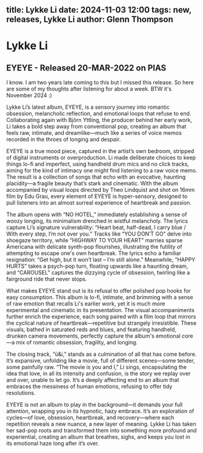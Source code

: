 title: Lykke Li
date: 2024-11-03 12:00
tags: new, releases, Lykke Li
author: Glenn Thompson
---

# Lykke Li

## EYEYE - Released 20-MAR-2022 on PIAS

I know.  I am two years late coming to this but I missed this release.  So here are some of my thoughts after listening for about a week.  BTW it's November 2024 :)

Lykke Li’s latest album, EYEYE, is a sensory journey into romantic obsession, melancholic reflection, and emotional loops that refuse to end. Collaborating again with Björn Yttling, the producer behind her early work, Li takes a bold step away from conventional pop, creating an album that feels raw, intimate, and dreamlike—much like a series of voice memos recorded in the throes of longing and despair.

EYEYE is a true mood piece, captured in the artist’s own bedroom, stripped of digital instruments or overproduction. Li made deliberate choices to keep things lo-fi and imperfect, using handheld drum mics and no click tracks, aiming for the kind of intimacy one might find listening to a raw voice memo. The result is a collection of songs that echo with an evocative, haunting placidity—a fragile beauty that’s stark and cinematic. With the album accompanied by visual loops directed by Theo Lindquist and shot on 16mm film by Edu Grau, every element of EYEYE is hyper-sensory, designed to pull listeners into an almost surreal experience of heartbreak and passion.

The album opens with “NO HOTEL,” immediately establishing a sense of woozy longing, its minimalism drenched in wistful melancholy. The lyrics capture Li’s signature vulnerability: “Heart beat, half-dead, I carry blue / With every step, I’m not over you.” Tracks like “YOU DON’T GO” delve into shoegaze territory, while “HIGHWAY TO YOUR HEART” marries sparse Americana with delicate synth-pop flourishes, illustrating the futility of attempting to escape one's own heartbreak. The lyrics echo a familiar resignation: “Get high, but it won’t last – I’m still alone.” Meanwhile, “HAPPY HURTS” takes a psych-pop turn, floating upwards like a haunting dream, and “CAROUSEL” captures the dizzying cycle of obsession, twirling like a fairground ride that never stops.

What makes EYEYE stand out is its refusal to offer polished pop hooks for easy consumption. This album is lo-fi, intimate, and brimming with a sense of raw emotion that recalls Li's earlier work, yet it is much more experimental and cinematic in its presentation. The visual accompaniments further enrich the experience, each song paired with a film loop that mirrors the cyclical nature of heartbreak—repetitive but strangely irresistible. These visuals, bathed in saturated reds and blues, and featuring handheld, drunken camera movements, perfectly capture the album's emotional core—a mix of romantic obsession, fragility, and longing.

The closing track, “ü&i,” stands as a culmination of all that has come before. It’s expansive, unfolding like a movie, full of different scenes—some tender, some painfully raw. “The movie is you and I,” Li sings, encapsulating the idea that love, in all its intensity and confusion, is the story we replay over and over, unable to let go. It’s a deeply affecting end to an album that embraces the messiness of human emotions, refusing to offer tidy resolutions.

EYEYE is not an album to play in the background—it demands your full attention, wrapping you in its hypnotic, hazy embrace. It’s an exploration of cycles—of love, obsession, heartbreak, and recovery—where each repetition reveals a new nuance, a new layer of meaning. Lykke Li has taken her sad-pop roots and transformed them into something more profound and experiential, creating an album that breathes, sighs, and keeps you lost in its emotional haze long after it’s over.
